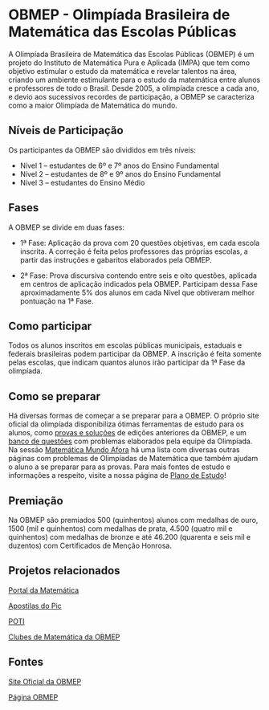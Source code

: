 # OBMEP - Olimpíada Brasileira de Matemática das Escolas Públicas

A Olimpíada Brasileira de Matemática das Escolas Públicas (OBMEP) é um projeto do Instituto de Matemática Pura e Aplicada (IMPA) que tem como objetivo estimular o estudo da matemática e revelar talentos na área, criando um ambiente estimulante para o estudo da matemática entre alunos e professores de todo o Brasil. Desde 2005, a olimpíada cresce a cada ano, e devio aos sucessivos recordes de participação, a OBMEP se caracteriza como a maior Olimpíada de Matemática do mundo.


## Níveis de Participação

Os participantes da OBMEP  são divididos em três níveis:

- Nível 1 – estudantes de 6º e 7º anos do Ensino Fundamental
- Nível 2 – estudantes de 8º e 9º anos do Ensino Fundamental
- Nível 3 – estudantes do Ensino Médio

## Fases

A OBMEP se divide em duas fases:

- 1ª Fase: Aplicação da prova com 20 questões objetivas, em cada escola inscrita. A correção é feita pelos professores das próprias escolas, a partir das instruções e gabaritos elaborados pela OBMEP.

- 2ª Fase: Prova discursiva contendo entre seis e oito questões, aplicada em centros de aplicação indicados pela OBMEP. Participam dessa Fase aproximadamente 5% dos alunos em cada Nível que obtiveram melhor pontuação na 1ª Fase.

## Como participar

Todos os alunos inscritos em escolas públicas municipais, estaduais e federais brasileiras podem participar da OBMEP. A inscrição é feita somente pelas escolas, que indicam quantos alunos irão participar da 1ª Fase da olimpíada.

## Como se preparar

Há diversas formas de começar a se preparar para a OBMEP. O próprio site oficial da olimpíada disponibiliza ótimas ferramentas de estudo para os alunos, como [provas e soluções](http://www.obmep.org.br/provas.htm) de edições anteriores da OBMEP, e um [banco de questões](http://www.obmep.org.br/banco.html) com problemas elaborados pela equipe da Olimpíada. Na sessão [Matemática Mundo Afora](http://www.obmep.org.br/para_saber_mais/matematica_mundo_a_fora.ht) há uma lista com diversas outras páginas com problemas de Olimpíadas de Matemática que também ajudam o aluno a se preparar para as provas. Para mais fontes de estudo e informações a respeito, visite a nossa página de [Plano de Estudo]()!

## Premiação

Na OBMEP são premiados 500 (quinhentos) alunos com medalhas de ouro, 1500 (mil e quinhentos) com medalhas de prata, 4.500 (quatro mil e quinhentos) com medalhas de bronze e até 46.200 (quarenta e seis mil e duzentos) com Certificados de Menção Honrosa.


## Projetos relacionados

[Portal da Matemática](http://matematica.obmep.org.br/)

[Apostilas do Pic](http://www.obmep.org.br/prog_ic_2010/apostila2010.html)

[POTI](http://www.poti.impa.br/)

[Clubes de Matemática da OBMEP](http://clubes.obmep.org.br/blog/)


## Fontes

[Site Oficial da OBMEP](http://www.obmep.org.br/)


[Página OBMEP](https://www.facebook.com/obmep/info)
